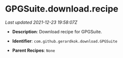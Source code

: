 # GPGSuite.download.recipe

_Last updated 2021-12-23 19:58:07Z_

- **Description**: Download recipe for GPGSuite.

- **Identifier**: `com.github.gerardkok.download.GPGSuite`

- **Parent Recipes**: `None`